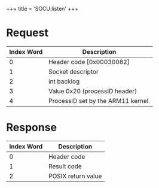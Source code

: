 +++
title = 'SOCU:listen'
+++

# Request

| Index Word | Description                        |
|------------|------------------------------------|
| 0          | Header code \[0x00030082\]         |
| 1          | Socket descriptor                  |
| 2          | int backlog                        |
| 3          | Value 0x20 (processID header)      |
| 4          | ProcessID set by the ARM11 kernel. |

# Response

| Index Word | Description        |
|------------|--------------------|
| 0          | Header code        |
| 1          | Result code        |
| 2          | POSIX return value |